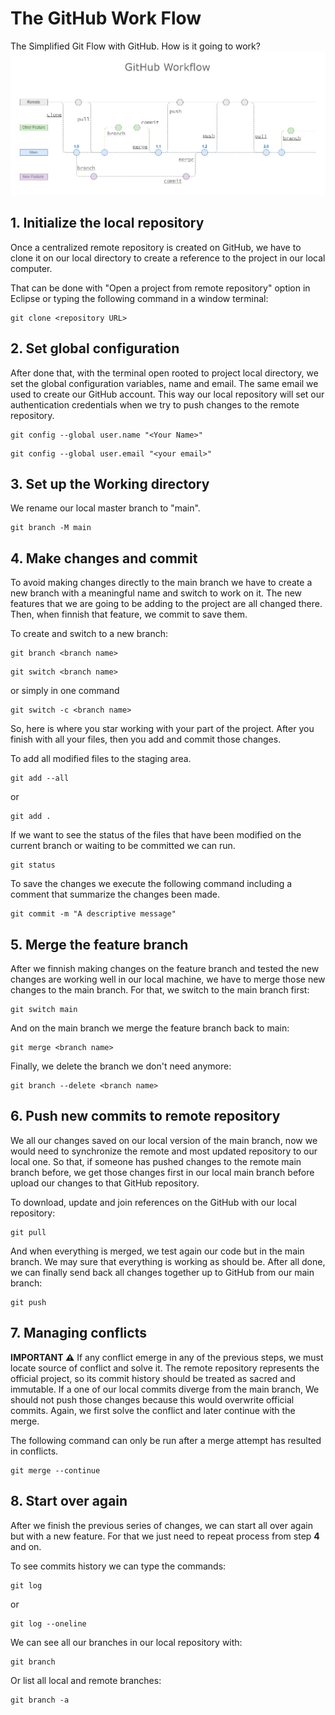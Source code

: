 # The GitHub Work Flow
The Simplified Git Flow with GitHub. How is it going to work?
![GitHub Workflow](https://github.com/hbeltrane/Assignment2/blob/main/src/main/webapp/images/github-workflow.jpg)
## 1. Initialize the local repository
Once a centralized remote repository is created on GitHub, we have to clone it on our local directory to
create a reference to the project in our local computer.

That can be done with "Open a project from remote repository" option in Eclipse or typing the following
command in a window terminal:

```shell
git clone <repository URL>
```

## 2. Set global configuration
After done that, with the terminal open rooted to project local directory, we set the global configuration
variables, name and email. The same email we used to create our GitHub account. This way our local repository
will set our authentication credentials when we try to push changes to the remote repository.

```shell
git config --global user.name "<Your Name>"
```
```shell
git config --global user.email "<your email>"
```

## 3. Set up the Working directory
We rename our local master branch to "main".
```shell
git branch -M main
```

## 4. Make changes and commit
To avoid making changes directly to the main branch we have to create a new branch with a meaningful name
and switch to work on it. The new features that we are going to be adding to the project are all changed
there. Then, when finnish that feature, we commit to save them.

To create and switch to a new branch:
```shell
git branch <branch name>
```
```shell
git switch <branch name>
```
or simply in one command
```shell
git switch -c <branch name>
```

So, here is where you star working with your part of the project. After you finish with all your files, then you add
and commit those changes.

To add all modified files to the staging area.

```shell
git add --all
```
or
```shell
git add .
```

If we want to see the status of the files that have been modified on the current branch or waiting to be committed
we can run.
```shell
git status 
```

To save the changes we execute the following command including a comment that summarize the changes been
made.
```shell
git commit -m "A descriptive message"
```

## 5. Merge the feature branch
After we finnish making changes on the feature branch and tested the new changes are working well in our local
machine, we have to merge those new changes to the main branch. For that, we switch to the main branch first:
```shell
git switch main
```
And on the main branch we merge the feature branch back to main:
```shell
git merge <branch name>
```
Finally, we delete the branch we don't need anymore:
```shell
git branch --delete <branch name>
```

## 6. Push new commits to remote repository
We all our changes saved on our local version of the main branch, now we would need to synchronize the remote
and most updated repository to our local one. So that, if someone has pushed changes to the remote main branch
before, we get those changes first in our local main branch before upload our changes to that GitHub
repository.

To download, update and join references on the GitHub with our local repository:
```shell
git pull
```
And when everything is merged, we test again our code but in the main branch. We may sure that everything is
working as should be. After all done, we can finally send back all changes together up to GitHub from our
main branch:
```shell
git push
```

## 7. Managing conflicts
**IMPORTANT ⚠️** If any conflict emerge in any of the previous steps, we must locate source of conflict and solve it.
The remote repository represents the official project, so its commit history should be treated as sacred and
immutable. If a one of our local commits diverge from the main branch, We should not push those changes
because this would overwrite official commits. Again, we first solve the conflict and later continue with the merge.

The following command can only be run after a merge attempt has resulted in conflicts.
```shell
git merge --continue
```

## 8. Start over again
After we finish the previous series of changes, we can start all over again but with a new feature. For that
we just need to repeat process from step **4** and on.

To see commits history we can type the commands:
```shell
git log
```
or
```shell
git log --oneline
```
We can see all our branches in our local repository with:
```shell
git branch 
```
Or list all local and remote branches:
```shell
git branch -a
```
